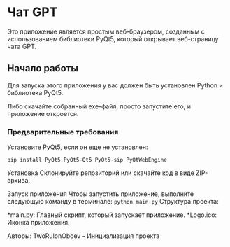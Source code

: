 # Чат GPT

Это приложение является простым веб-браузером, созданным с использованием библиотеки PyQt5, который открывает веб-страницу чата GPT.

## Начало работы

Для запуска этого приложения у вас должен быть установлен Python и библиотека PyQt5.

Либо скачайте собранный exe-файл, просто запустите его, и приложение откроется.

### Предварительные требования

Установите PyQt5, если он еще не установлен:

```pip install PyQt5 PyQt5-Qt5 PyQt5-sip PyQtWebEngine```

Установка
Склонируйте репозиторий или скачайте код в виде ZIP-архива.

Запуск приложения
Чтобы запустить приложение, выполните следующую команду в терминале:
```python main.py```
Структура проекта:

*main.py: Главный скрипт, который запускает приложение.
*Logo.ico: Иконка приложения.

Авторы:
TwoRulonOboev - Инициализация проекта

